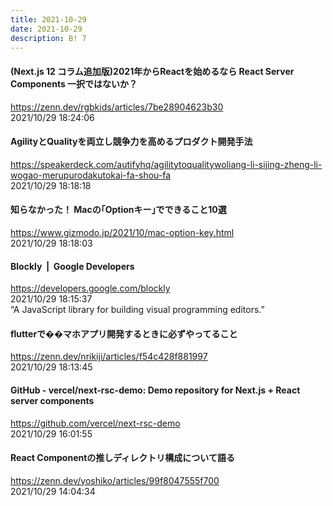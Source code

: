 ```yaml
---
title: 2021-10-29
date: 2021-10-29
description: B! 7
---
```


#### (Next.js 12 コラム追加版)2021年からReactを始めるなら React Server Components 一択ではないか？
https://zenn.dev/rgbkids/articles/7be28904623b30<br>
2021/10/29 18:24:06<br>


#### AgilityとQualityを両立し競争力を高めるプロダクト開発手法
https://speakerdeck.com/autifyhq/agilitytoqualitywoliang-li-sijing-zheng-li-wogao-merupurodakutokai-fa-shou-fa<br>
2021/10/29 18:18:18<br>


#### 知らなかった！ Macの｢Optionキー｣でできること10選
https://www.gizmodo.jp/2021/10/mac-option-key.html<br>
2021/10/29 18:18:03<br>


#### Blockly  |  Google Developers
https://developers.google.com/blockly<br>
2021/10/29 18:15:37<br>
“A JavaScript library for building visual programming editors.”


#### flutterで��マホアプリ開発するときに必ずやってること
https://zenn.dev/nrikiji/articles/f54c428f881997<br>
2021/10/29 18:13:45<br>


#### GitHub - vercel/next-rsc-demo: Demo repository for Next.js + React server components
https://github.com/vercel/next-rsc-demo<br>
2021/10/29 16:01:55<br>


#### React Componentの推しディレクトリ構成について語る
https://zenn.dev/yoshiko/articles/99f8047555f700<br>
2021/10/29 14:04:34<br>


